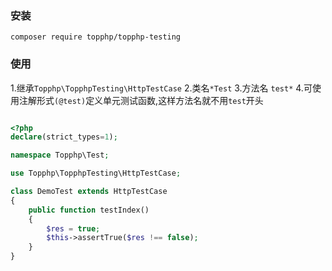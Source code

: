### 安装

```
composer require topphp/topphp-testing
```

### 使用

1.继承`Topphp\TopphpTesting\HttpTestCase`
2.类名`*Test`
3.方法名 `test*`
4.可使用注解形式`(@test)`定义单元测试函数,这样方法名就不用`test`开头

```php

<?php
declare(strict_types=1);

namespace Topphp\Test;

use Topphp\TopphpTesting\HttpTestCase;

class DemoTest extends HttpTestCase
{
    public function testIndex()
    {
        $res = true;
        $this->assertTrue($res !== false);
    }
}
```